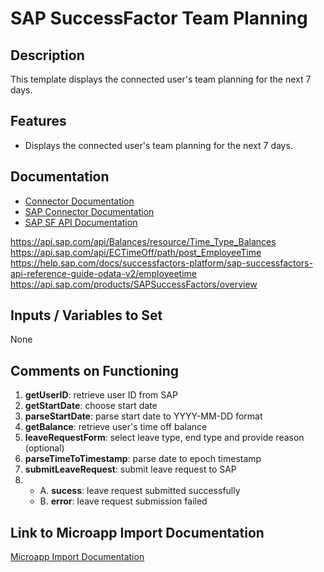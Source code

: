 # SAP SuccessFactor Team Planning

## Description
This template displays the connected user's team planning for the next 7 days.

## Features
- Displays the connected user's team planning for the next 7 days.

## Documentation
- [Connector Documentation](https://docs.lumapps.com/docs/admin-l4430581765424978extensions)
- [SAP Connector Documentation](https://docs.lumapps.com/docs/ls/content/1170870708135507/docs/admin-administration-landing/admin-l6088963918247602/admin-l9650191038731043extensions/admin-l43084339674928007extensions/admin-l6889476668723693extensions)
- [SAP SF API Documentation](https://api.sap.com/products/SAPSuccessFactors/overview)

https://api.sap.com/api/Balances/resource/Time_Type_Balances
https://api.sap.com/api/ECTimeOff/path/post_EmployeeTime
https://help.sap.com/docs/successfactors-platform/sap-successfactors-api-reference-guide-odata-v2/employeetime
https://api.sap.com/products/SAPSuccessFactors/overview

## Inputs / Variables to Set
None

## Comments on Functioning
1. **getUserID**: retrieve user ID from SAP
2. **getStartDate**: choose start date
3. **parseStartDate**: parse start date to YYYY-MM-DD format
4. **getBalance**: retrieve user's time off balance
5. **leaveRequestForm**: select leave type, end type and provide reason (optional)
6. **parseTimeToTimestamp**: parse date to epoch timestamp
7. **submitLeaveRequest**: submit leave request to SAP
8. - A. **sucess**: leave request submitted successfully
   - B. **error**: leave request submission failed

## Link to Microapp Import Documentation
[Microapp Import Documentation](https://docs.lumapps.com/docs/ls/content/6236515079535869/devportal-l48909819228353757)
